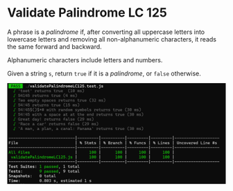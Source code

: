 # Validate Palindrome LC 125

A phrase is a *palindrome* if, after converting all uppercase letters into lowercase letters and removing all non-alphanumeric characters, it reads the same forward and backward.

Alphanumeric characters include letters and numbers.

Given a string ```s```, return ```true``` if it is a *palindrome*, or ```false``` otherwise.

![Alt text](image.png)